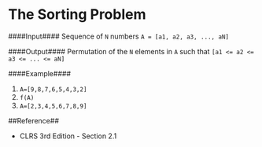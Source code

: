 The Sorting Problem
===================

####Input####
Sequence of `N` numbers `A = [a1, a2, a3, ..., aN]`

####Output####
Permutation of the `N` elements in `A` such that `[a1 <= a2 <= a3 <= ... <= aN]`

####Example####
1. `A=[9,8,7,6,5,4,3,2]`
2. `f(A)`
3. `A=[2,3,4,5,6,7,8,9]`

##Reference##
* CLRS 3rd Edition - Section 2.1
